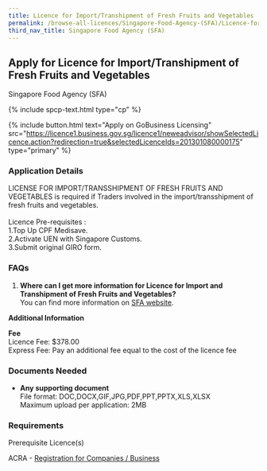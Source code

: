 ```yaml
---
title: Licence for Import/Transhipment of Fresh Fruits and Vegetables
permalink: /browse-all-licences/Singapore-Food-Agency-(SFA)/Licence-for-Import-Transhipment-of-Fresh-Fruits-and-Vegetables
third_nav_title: Singapore Food Agency (SFA)
---
```


## Apply for Licence for Import/Transhipment of Fresh Fruits and Vegetables

Singapore Food Agency (SFA)

{% include spcp-text.html type="cp" %}

{% include button.html text="Apply on GoBusiness Licensing" src="https://licence1.business.gov.sg/licence1/neweadvisor/showSelectedLicence.action?redirection=true&selectedLicenceIds=201301080000175" type="primary" %}

<H3>Application Details</H3>

<p>LICENSE FOR IMPORT/TRANSSHIPMENT OF FRESH FRUITS AND VEGETABLES is required if Traders involved in the import/transshipment of fresh fruits and vegetables.<br /><br />Licence Pre-requisites :<br />1.Top Up CPF Medisave.<br />2.Activate UEN with Singapore Customs.<br />3.Submit original GIRO form.</p>
<h3>FAQs</h3>
<ol>
<li><strong>Where can I get more information for Licence for Import and Transhipment of Fresh Fruits and Vegetables?</strong> <br />You can find more information on <a href="https://www.sfa.gov.sg/food-import-export/conditions-for-specific-types-of-food-for-import" target="_blank" rel="noopener">SFA website</a>.</li>
</ol>

<strong>Additional Information</strong>

<p><strong>Fee<br /></strong>Licence Fee: $378.00<br />Express Fee: Pay an additional fee equal to the cost of the licence fee</p>

<H3>Documents Needed</H3>

<ul>
 <li><strong>Any supporting document</strong><br />File format: DOC,DOCX,GIF,JPG,PDF,PPT,PPTX,XLS,XLSX<br />Maximum upload per application: 2MB</li>
 </ul>

<H3>Requirements</H3>

<p>Prerequisite Licence(s)</p>
 <p>ACRA - <a href="https://www.acra.gov.sg/Home/" target="_blank" rel="noopener">Registration for Companies / Business</a></p>

